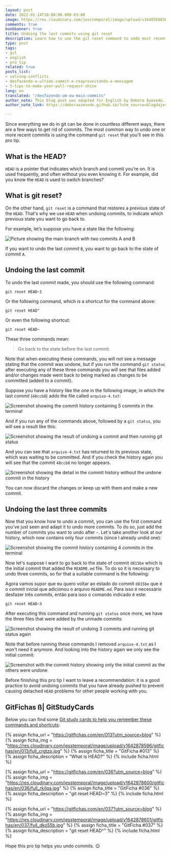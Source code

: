 ```yaml
---
layout: post
date: 2022-01-14T10:00:00.000-03:00
image: https://res.cloudinary.com/jesstemporal/image/upload/v1640360836/covers/pro_tip_voc9gk.png
comments: true
bookbanner: true
title: Undoing the last commits using git reset
description: Learn how to use the git reset command to undo most recent commits
type: post
tags:
- git
- english
- pro_tip
related: true
posts_list:
- solving-conflicts
- desfazendo-o-ultimo-commit-e-reaproveitando-a-mensagem
- 5-tips-to-make-your-pull-request-shine
lang: en
translated: "/desfazendo-um-ou-mais-commits"
author_note: This blog post was adapted for English by Debora Azevedo.
author_note_link: https://deboraazevedo.github.io/?utm_source=blogdajess

---
```

Since everything we do in git can be done in countless different ways, there are a few ways to get rid of commits. The most common way to undo one or more recent commits is using the command `git reset` that you'll see in this pro tip.

## What is the HEAD?

`HEAD` is a pointer that indicates which branch and commit you’re on. It is used frequently, and often without you even knowing it. For example, did you know the `HEAD` is used to switch branches?

## What is git reset?

On the other hand, `git reset` is a command that restores a previous state of the `HEAD`. That's why we use `HEAD` when undoing commits, to indicate which previous state you want to go back to.

For example, let’s suppose you have a state like the following:

![Picture showing the main branch with two commits A and B](https://res.cloudinary.com/jesstemporal/image/upload/v1642207791/main-with-2-commits_gfyez0.jpg)

If you want to undo the last _commit_ `B`, you want to go back to the state of _commit_ `A`.

## Undoing the last commit

To undo the last *commit* made, you should use the following command:

```console
git reset HEAD~1
```

Or the following command, which is a shortcut for the command above:

```console
git reset HEAD^
```

Or even the following shortcut:

```console
git reset HEAD~
```

These three commands mean:

> Go back to the state before the last commit.

Note that when executing these commands, you will not see a message stating that the commit was undone, but if you run the command `git status` after executing any of these three commands you will see that files added and/or changes made went back to being marked as changes to be committed (added to a commit).

Suppose you have a history like the one in the following image, in which the last *commit* (`48ccb8`) adds the file called `arquivo-4.txt`:

![Screenshot showing the commit history containing 5 commits in the terminal](https://res.cloudinary.com/jesstemporal/image/upload/v1642202652/git-reset/git-reset-fig-2_jwpjuz.png)

And if you run any of the commands above, followed by a `git status`, you will see a result like this:

![Screenshot showing the result of undoing a commit and then running git status](https://res.cloudinary.com/jesstemporal/image/upload/v1642202651/git-reset/git-reset-fig-3_pjexyo.png)

And you can see that `arquivo-4.txt` has returned to its previous state, which was waiting to be committed. And if you check the history again you will see that the commit `48ccb8` no longer appears.

![Screenshot showing the detail in the commit history without the undone commit in the history](https://res.cloudinary.com/jesstemporal/image/upload/v1642202651/git-reset/git-reset-fig-4_wv1m7u.png)

You can now discard the changes or keep up with them and make a new commit.

## Undoing the last three commits

Now that you know how to undo a commit, you can use the first command you’ve just seen and adapt it to undo more commits. To do so, just add the number of commits you want to undo after `~`. Let's take another look at our history, which now contains only four commits (since I already undid one):

![Screenshot showing the commit history containing 4 commits in the terminal](https://res.cloudinary.com/jesstemporal/image/upload/v1642202652/git-reset/git-reset-fig-5_qlmf7l.png)

Now let's suppose I want to go back to the state of commit `d815be` which is the initial commit that added the `README.md` file. To do so it is necessary to undo three commits, so for that a suitable command is the following:

Agora vamos supor que eu quero voltar ao estado do commit `d815be` que é o commit inicial que adicionou o arquivo `README.md`. Para isso é necessário desfazer três _commits_, então para isso o comando indicado é este:

```console
git reset HEAD~3
```

After executing this command and running `git status` once more, we have the three files that were added by the unmade commits:

![Screenshot showing the result of undoing 3 commits and running git status again](https://res.cloudinary.com/jesstemporal/image/upload/v1642202650/git-reset/git-reset-fig-6_jia6mq.png)

Note that before running these commands I removed `arquivo-4.txt` as I won't need it anymore. And looking into the history again we only see the initial commit:

![Screenshot with the commit history showing only the initial commit as the others were undone](https://res.cloudinary.com/jesstemporal/image/upload/v1642202652/git-reset/git-reset-fig-7_ymvagr.png)

Before finishing this pro tip I want to leave a recommendation: it is a good practice to avoid undoing commits that you have already pushed to prevent causing detached `HEAD` problems for other people working with you.

## GitFichas ß| GitStudyCards

Below you can find some [Git study cards to help you remember these commands and shortcuts](https://gitfichas.com):

{% assign ficha_url = "https://gitfichas.com/en/013?utm_source=blog" %}
{% assign ficha_img = "https://res.cloudinary.com/jesstemporal/image/upload/v1642878596/gitfichas/en/013/full_crgtzp.jpg" %}
{% assign ficha_title = "GitFicha #013" %}
{% assign ficha_description = "What is HEAD?" %}
{% include ficha.html %}

{% assign ficha_url = "https://gitfichas.com/en/036?utm_source=blog" %}
{% assign ficha_img = "https://res.cloudinary.com/jesstemporal/image/upload/v1642878600/gitfichas/en/036/full_rkilqa.jpg" %}
{% assign ficha_title = "GitFicha #036" %}
{% assign ficha_description = "git reset HEAD\~3" %}
{% include ficha.html %}

{% assign ficha_url = "https://gitfichas.com/en/037?utm_source=blog" %}
{% assign ficha_img = "https://res.cloudinary.com/jesstemporal/image/upload/v1642878601/gitfichas/en/037/full_dko55b.jpg" %}
{% assign ficha_title = "GitFicha #037" %}
{% assign ficha_description = "git reset HEAD^" %}
{% include ficha.html %}

Hope this pro tip helps you undo commits. 😉